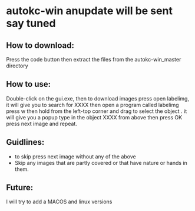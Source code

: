 # autokc-win anupdate will be sent say tuned
## How to download:
Press the code button then extract the files from the autokc-win_master directory
## How to use:
Double-click on the gui.exe,
then to download images press open labelimg, it will give you to search for XXXX then open a program called labelimg
press w then hold from the left-top corner and drag to select the object .
it will give you a popup type in the object XXXX from above then press OK
press next image and repeat.
## Guidlines:
- to skip press next image without any of the above
- Skip any images that are partly covered or that have nature or hands in them.
## Future:
I will try to add a MACOS and linux versions
